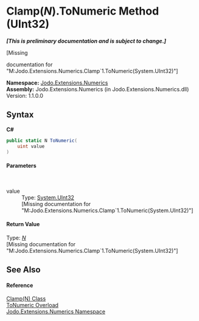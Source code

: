 # Clamp(*N*).ToNumeric Method (UInt32)
 _**\[This is preliminary documentation and is subject to change.\]**_

\[Missing <summary> documentation for "M:Jodo.Extensions.Numerics.Clamp`1.ToNumeric(System.UInt32)"\]

**Namespace:**&nbsp;<a href="N_Jodo_Extensions_Numerics">Jodo.Extensions.Numerics</a><br />**Assembly:**&nbsp;Jodo.Extensions.Numerics (in Jodo.Extensions.Numerics.dll) Version: 1.1.0.0

## Syntax

**C#**<br />
``` C#
public static N ToNumeric(
	uint value
)
```


#### Parameters
&nbsp;<dl><dt>value</dt><dd>Type: <a href="https://docs.microsoft.com/dotnet/api/system.uint32" target="_blank" rel="noopener noreferrer">System.UInt32</a><br />\[Missing <param name="value"/> documentation for "M:Jodo.Extensions.Numerics.Clamp`1.ToNumeric(System.UInt32)"\]</dd></dl>

#### Return Value
Type: <a href="T_Jodo_Extensions_Numerics_Clamp_1">*N*</a><br />\[Missing <returns> documentation for "M:Jodo.Extensions.Numerics.Clamp`1.ToNumeric(System.UInt32)"\]

## See Also


#### Reference
<a href="T_Jodo_Extensions_Numerics_Clamp_1">Clamp(N) Class</a><br /><a href="Overload_Jodo_Extensions_Numerics_Clamp_1_ToNumeric">ToNumeric Overload</a><br /><a href="N_Jodo_Extensions_Numerics">Jodo.Extensions.Numerics Namespace</a><br />